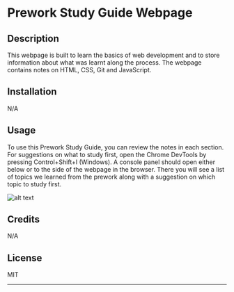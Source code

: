# Prework Study Guide Webpage

## Description

This webpage is built to learn the basics of web development and to store information about what was learnt along the process. The webpage contains notes on HTML, CSS, Git and JavaScript.


## Installation

N/A

## Usage

To use this Prework Study Guide, you can review the notes in each section. For suggestions on what to study first, open the Chrome DevTools by pressing Control+Shift+I (Windows). A console panel should open either below or to the side of the webpage in the browser. There you will see a list of topics we learned from the prework along with a suggestion on which topic to study first.


![alt text](Screenshot.png)

## Credits

N/A

## License

MIT

---
